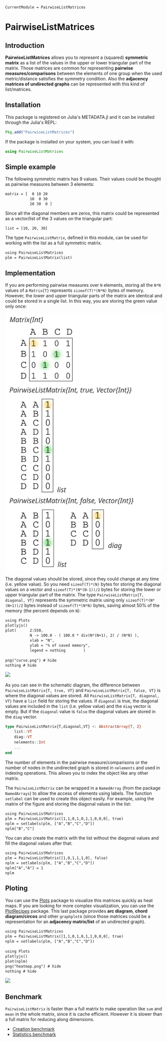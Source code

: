 ```@meta
CurrentModule = PairwiseListMatrices
```

# PairwiseListMatrices

## Introduction  

**PairwiseListMatrices** allows you to represent a (squared) **symmetric
matrix** as a list of the values in the upper or lower triangular part of the
matrix. Those matrices are common for representing **pairwise
measures/comparisons** between the elements of one group when the used
metric/distance satisfies the symmetry condition. Also the **adjacency matrices
of undirected graphs** can be represented with this kind of list/matrices.  

## Installation  

This package is registered on Julia's METADATA.jl and it can be installed
through the Julia's REPL:  

```julia
Pkg.add("PairwiseListMatrices")
```  

If the package is installed on your system, you can load it with:  

```julia
using PairwiseListMatrices
```  

## Simple example  

The following symmetric matrix has 9 values. Their values could be thought as
pairwise measures between 3 elements:  

```@repl
matrix = [  0 10 20
           10  0 30
           20 30  0 ]
```  

Since all the diagonal members are zeros, this matrix could be represented as a
vector/list of the 3 values on the triangular part:  

```@repl list
list = [10, 20, 30]
```  

The type `PairwiseListMatrix`, defined in this module, can be used for working
with the list as a full symmetric matrix.  

```@repl list
using PairwiseListMatrices
plm = PairwiseListMatrix(list)
```

## Implementation  

If you are performing pairwise measures over `N` elements, storing all the `N*N`
values of a `Matrix{T}` represents `sizeof(T)*(N*N)` bytes of memory. However,
the lower and upper triangular parts of the matrix are identical and could be
stored in a single list. In this way, you are storing the green value only once:  

![](PLM.svg)

The diagonal values should be stored, since they could change at any time
(i.e. yellow value). So you need `sizeof(T)*(N)` bytes for storing the diagonal
values on a vector and `sizeof(T)*(N*(N-1))/2` bytes for storing the lower or
upper triangular part of the matrix.
The type `PairwiseListMatrix{T, diagonal, VT}` represents the symmetric matrix
using only `sizeof(T)*(N*(N+1))/2` bytes instead of `sizeof(T)*(N*N)` bytes,
saving almost 50% of the memory (the percent depends on `N`):  

```@example
using Plots
plotlyjs()
plot(      2:550,
           N -> 100.0 - ( 100.0 * div(N*(N+1), 2) / (N*N) ),
           xlab = "N",
           ylab = "% of saved memory",
           legend = nothing        )

png("curve.png") # hide
nothing # hide
```  

![](curve.png)

As you can see in the schematic diagram, the difference between
`PairwiseListMatrix{T, true, VT}` and `PairwiseListMatrix{T, false, VT}` is
where the diagonal values are stored. All `PairwiseListMatrix{T, diagonal, VT}`
have a `list` field for storing the values. If `diagonal` is true, the diagonal
values are included in the `list` (i.e. yellow value) and the `diag` vector is
empty. But if the `diagonal` value is `false` the diagonal values are stored in
the `diag` vector.  

```julia
type PairwiseListMatrix{T,diagonal,VT} <: AbstractArray{T, 2}
    list::VT
    diag::VT
    nelements::Int
    ...
end
```  

The number of elements in the pairwise measure/comparisons or the number of
nodes in the undirected graph is stored in `nelements` and used in indexing
operations. This allows you to index the object like any other matrix.  

The `PairwiseListMatrix` can be wrapped in a `NamedArray` (from the package
`NamedArrays`) to allow the access of elements using labels. The function
`setlabel` can be used to create this object easily. For example, using the
matrix of the figure and storing the diagonal values in the list:

```@repl
using PairwiseListMatrices
plm = PairwiseListMatrix([1,1,0,1,0,1,1,0,0,0], true)
nplm = setlabels(plm, ["A","B","C","D"])
nplm["B","C"]
```  

You can also create the matrix with the list without the diagonal values and
fill the diagonal values after that:  

```@repl
using PairwiseListMatrices
plm = PairwiseListMatrix([1,0,1,1,1,0], false)
nplm = setlabels(plm, ["A","B","C","D"])
nplm["A","A"] = 1
nplm
```  

## Ploting

You can use the [Plots](https://juliaplots.github.io/) package to visualize
this matrices quickly as heat maps. If you are looking for more complex
visualization, you can use the
[PlotRecipes](https://github.com/JuliaPlots/PlotRecipes.jl) package. This last
package provides **arc diagram**, **chord diagram/circos** and other
`graphplot`s (since those matrices could be a representation for an
**adjacency matrix/list** of an undirected graph).  

```@example
using PairwiseListMatrices
plm = PairwiseListMatrix([1,1,0,1,0,1,1,0,0,0], true)
nplm = setlabels(plm, ["A","B","C","D"])

using Plots
plotlyjs()
plot(nplm)
png("heatmap.png") # hide
nothing # hide
```  

![](heatmap.png)  

## Benchmark

`PairwiseListMatrix` is faster than a full matrix to make operation like `sum`
and `mean` in the whole matrix, since it is cache efficient. However it is
slower than a full matrix for reducing along dimensions.

 - [Creation benchmark](http://nbviewer.ipython.org/github/diegozea/PairwiseListMatrices.jl/blob/master/test/creation_bech.ipynb)
 - [Statistics benchmark](http://nbviewer.ipython.org/github/diegozea/PairwiseListMatrices.jl/blob/master/test/stats_bench.ipynb)
